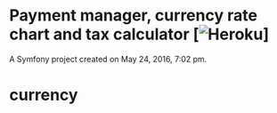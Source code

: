 Payment manager, currency rate chart and tax calculator
[![Heroku](https://heroku-badge.herokuapp.com/?app=immense-basin-22253)]
=============

A Symfony project created on May 24, 2016, 7:02 pm.
# currency
